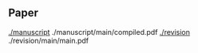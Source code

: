 ## Paper

[./manuscript](./manuscript)
./manuscript/main/compiled.pdf
[./revision](./revision)
./revision/main/main.pdf


